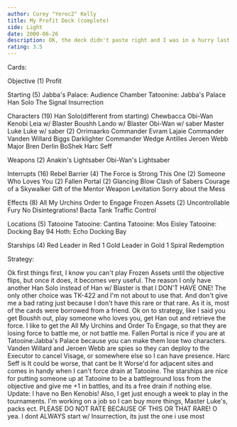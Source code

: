 ```yaml
---
author: Corey "Yeroc2" Kelly
title: My Profit Deck (complete)
side: Light
date: 2000-06-26
description: OK, the deck didn't paste right and I was in a hurry last time, THIS is the complete deck, enjoy!
rating: 3.5
---
```

Cards: 

Objective (1)
Profit

Starting (5)
Jabba's Palace: Audience Chamber
Tatoonine: Jabba's Palace
Han Solo
The Signal
Insurrection

Characters (19)
Han Solo(different from starting)
Chewbacca
Obi-Wan Kenobi
Leia w/ Blaster
Boushh
Lando w/ Blaster
Obi-Wan w/ saber
Master Luke
Luke w/ saber (2)
Orrimaarko
Commander Evram Lajaie
Commander Vanden Willard
Biggs Darklighter
Commander Wedge Antilles
Jeroen Webb
Major Bren Derlin
BoShek
Harc Seff

Weapons (2)
Anakin's Lightsaber
Obi-Wan's Lightsaber

Interrupts (16)
Rebel Barrier (4)
The Force is Strong This One (2)
Someone Who Loves You (2)
Fallen Portal (2)
Glancing Blow
Clash of Sabers
Courage of a Skywalker
Gift of the Mentor
Weapon Levitation
Sorry about the Mess

Effects (8)
All My Urchins
Order to Engage
Frozen Assets (2)
Uncontrollable Fury
No Disintegrations!
Bacta Tank
Traffic Control

Locations (5)
Tatooine
Tatooine: Cantina
Tatooine: Mos Eisley
Tatooine: Docking Bay 94
Hoth: Echo Docking Bay

Starships (4)
Red Leader in Red 1
Gold Leader in Gold 1
Spiral
Redemption

Strategy: 

Ok first things first, I know you can't play Frozen Assets until the objective flips, but once it does, it becomes very useful. The reason I only have another Han Solo instead of Han w/ Blaster is that I DON'T HAVE ONE! The only other choice was TK-422 and I'm not about to use that. And don't give me a bad rating just because I don't have this rare or that rare. As it is, most of the cards were borrowed from a friend.
Ok on to strategy, like I said you get Boushh out, play someone who loves you, get Han out and retrieve the force. I like to get the All My Urchins and Order To Engage, so that they are losing force to battle me, or not battle me. Fallen Portal is nice if you are at Tatooine:Jabba's Palace because you can make them lose two characters. Vanden Willard and Jeroen Webb are spies so they can deploy to the Executor to cancel Visage, or somewhere else so I can have presence. Harc Seff is It could be worse, that cant be It Worse'd for adjacent sites and comes in handy when I can't force drain at Tatooine. The starships are nice for putting someone up at Tatooine to be a battleground loss from the objective and give me +1 in battles, and its a free drain if nothing else.
Update: I have no Ben Kenobis! Also, I get just enough a week to play in the tournaments. I'm working on a job so I can buy more things, Master Luke's, packs ect. PLEASE DO NOT RATE BECAUSE OF THIS OR THAT RARE! O yea. I dont ALWAYS start w/ Insurrection, its just the one i use most
